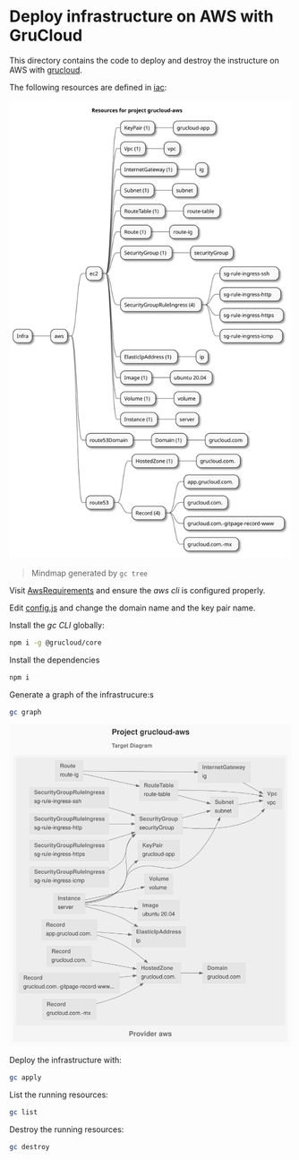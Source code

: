 # Deploy infrastructure on AWS with GruCloud

This directory contains the code to deploy and destroy the instructure on AWS with [grucloud](https://grucloud.com).

The following resources are defined in [iac](./iac.js):

![resource-mindmap](./resources-mindmap.svg)

> Mindmap generated by `gc tree`

Visit [AwsRequirements](https://www.grucloud.com/docs/aws/AwsRequirements) and ensure the _aws cli_ is configured properly.

Edit [config.js](config.js) and change the domain name and the key pair name.

Install the _gc CLI_ globally:

```sh
npm i -g @grucloud/core
```

Install the dependencies

```sh
npm i
```

Generate a graph of the infrastrucure:s

```sh
gc graph
```

![Graph](diagram-target.svg)

Deploy the infrastructure with:

```sh
gc apply
```

List the running resources:

```sh
gc list
```

Destroy the running resources:

```sh
gc destroy
```
